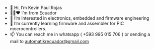 - 👋 Hi, I’m Kevin Paul Rojas
- 💛💙❤ I’m from Ecuador
- 👀 I’m interested in electronics, embedded and firmware engineering
- 🌱 I’m currently learning firmware and assembler for PIC mocrocontrollers.
- 📫 You can reach me in whatsapp ( +593 995 015 706 ) or sending a mail to automatikrecuador@gmail.com

<!---
KevinPaul1995/KevinPaul1995 is a ✨ special ✨ repository because its `README.md` (this file) appears on your GitHub profile.
You can click the Preview link to take a look at your changes.
--->
